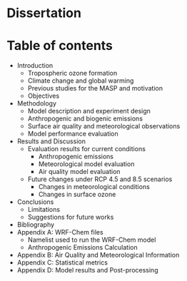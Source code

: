# Dissertation
# Table of contents
* Introduction
  * Tropospheric ozone formation
  * Climate change and global warming
  * Previous studies for the MASP and motivation
  * Objectives
* Methodology
  * Model description and experiment design
  * Anthropogenic and biogenic emissions
  * Surface air quality and meteorological observations
  * Model performance evaluation
* Results and Discussion
  * Evaluation results for current conditions
    * Anthropogenic emissions
    * Meteorological model evaluation
    * Air quality model evaluation
  * Future changes under RCP 4.5 and 8.5 scenarios
    * Changes in meteorological conditions
    * Changes in surface ozone
* Conclusions
  * Limitations
  * Suggestions for future works
* Bibliography
* Appendix A: WRF-Chem files
  * Namelist used to run the WRF-Chem model
  * Anthropogenic Emissions Calculation
* Appendix B: Air Quality and Meteorological Information
* Appendix C: Statistical metrics
* Appendix D: Model results and Post-processing
